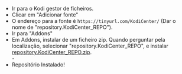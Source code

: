  <ul>
    <li>Ir para o Kodi gestor de ficheiros.</li>
    <li>Clicar em "Adicionar fonte"</li>
    <li>O endereço para a fonte é <code>https://tinyurl.com/KodiCenter/</code> (Dar o nome de "repository.KodiCenter_REPO").</li>
    <li>Ir para "Addons"</li>
    <li>Em Addons, instalar de um ficheiro zip. Quando perguntar pela localização, selecionar "repository.KodiCenter_REPO", e instalar <a href="repository.KodiCenter_REPO.zip">repository.KodiCenter_REPO.zip</a>.</li>
    -
    <li>Repositório Instalado!</li>
    
</ul>

                                      
                                       

</p>

